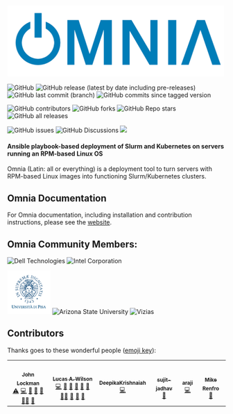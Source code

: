 <img src="docs/images/omnia-logo.png" width="500px">
<!-- ALL-CONTRIBUTORS-BADGE:START - Do not remove or modify this section -->
<!-- DO NOT ADD A BADGE -->
<!-- ALL-CONTRIBUTORS-BADGE:END -->


![GitHub](https://img.shields.io/github/license/dellhpc/omnia) ![GitHub release (latest by date including pre-releases)](https://img.shields.io/github/v/release/dellhpc/omnia?include_prereleases) ![GitHub last commit (branch)](https://img.shields.io/github/last-commit/dellhpc/omnia/devel) ![GitHub commits since tagged version](https://img.shields.io/github/commits-since/dellhpc/omnia/v1.0.3/devel) 

![GitHub contributors](https://img.shields.io/github/contributors-anon/dellhpc/omnia) ![GitHub forks](https://img.shields.io/github/forks/dellhpc/omnia) ![GitHub Repo stars](https://img.shields.io/github/stars/dellhpc/omnia) ![GitHub all releases](https://img.shields.io/github/downloads/dellhpc/omnia/total)

![GitHub issues](https://img.shields.io/github/issues-raw/dellhpc/omnia) ![GitHub Discussions](https://img.shields.io/github/discussions/dellhpc/omnia) [<img src="https://img.shields.io/badge/slack-dellhpc-blue.svg?logo=slack">](https://app.slack.com/client/TH80K68HY/C018L5109PW)

#### Ansible playbook-based deployment of Slurm and Kubernetes on servers running an RPM-based Linux OS

Omnia (Latin: all or everything) is a deployment tool to turn servers with RPM-based Linux images into functioning Slurm/Kubernetes clusters.

## Omnia Documentation
For Omnia documentation, including installation and contribution instructions, please see the [website](https://dellhpc.github.io/omnia).

## Omnia Community Members:
<img src="https://upload.wikimedia.org/wikipedia/commons/thumb/5/56/Dell_Technologies_logo.svg/512px-Dell_Technologies_logo.svg.png" height="50px" alt="Dell Technologies">
<img src="https://upload.wikimedia.org/wikipedia/commons/0/0e/Intel_logo_%282020%2C_light_blue%29.svg" height="50px" alt="Intel Corporation">

<img src="docs/images/pisa.png" height="100px" alt="Universita di Pisa"> <img src="https://user-images.githubusercontent.com/83095575/117071024-64956c80-ace3-11eb-9d90-2dac7daef11c.png" height="80px" alt="Arizona State University"> <img src="https://www.vizias.com/uploads/1/1/8/9/118906653/published/thick-blue-white-ring-letters-full.png" height="60px" alt="Vizias">

## Contributors
Thanks goes to these wonderful people ([emoji key](https://allcontributors.org/docs/en/emoji-key)):
<!-- ALL-CONTRIBUTORS-LIST:START - Do not remove or modify this section -->
<!-- prettier-ignore-start -->
<!-- markdownlint-disable -->
<table>
  <tr>
    <td align="center"><a href="http://johnlockman.com"><img src="https://avatars.githubusercontent.com/u/912987?v=4?s=100" width="100px;" alt=""/><br /><sub><b>John Lockman</b></sub></a><br /><a href="https://github.com/dellhpc/omnia/commits?author=j0hnL" title="Tests">⚠️</a> <a href="https://github.com/dellhpc/omnia/commits?author=j0hnL" title="Code">💻</a> <a href="#blog-j0hnL" title="Blogposts">📝</a> <a href="#ideas-j0hnL" title="Ideas, Planning, & Feedback">🤔</a> <a href="#maintenance-j0hnL" title="Maintenance">🚧</a> <a href="#mentoring-j0hnL" title="Mentoring">🧑‍🏫</a> <a href="#design-j0hnL" title="Design">🎨</a></td>
    <td align="center"><a href="https://github.com/lwilson"><img src="https://avatars.githubusercontent.com/u/1236922?v=4?s=100" width="100px;" alt=""/><br /><sub><b>Lucas A. Wilson</b></sub></a><br /><a href="https://github.com/dellhpc/omnia/commits?author=lwilson" title="Code">💻</a> <a href="#design-lwilson" title="Design">🎨</a> <a href="#maintenance-lwilson" title="Maintenance">🚧</a> <a href="#ideas-lwilson" title="Ideas, Planning, & Feedback">🤔</a> <a href="#blog-lwilson" title="Blogposts">📝</a> <a href="https://github.com/dellhpc/omnia/commits?author=lwilson" title="Documentation">📖</a> <a href="#mentoring-lwilson" title="Mentoring">🧑‍🏫</a> <a href="#projectManagement-lwilson" title="Project Management">📆</a> <a href="https://github.com/dellhpc/omnia/pulls?q=is%3Apr+reviewed-by%3Alwilson" title="Reviewed Pull Requests">👀</a> <a href="#talk-lwilson" title="Talks">📢</a></td>
    <td align="center"><a href="https://github.com/DeepikaKrishnaiah"><img src="https://avatars.githubusercontent.com/u/73213880?v=4?s=100" width="100px;" alt=""/><br /><sub><b>DeepikaKrishnaiah</b></sub></a><br /><a href="https://github.com/dellhpc/omnia/commits?author=DeepikaKrishnaiah" title="Code">💻</a></td>
    <td align="center"><a href="https://github.com/sujit-jadhav"><img src="https://avatars.githubusercontent.com/u/73123831?v=4?s=100" width="100px;" alt=""/><br /><sub><b>sujit-jadhav</b></sub></a><br /><a href="#ideas-sujit-jadhav" title="Ideas, Planning, & Feedback">🤔</a></td>
    <td align="center"><a href="https://github.com/araji"><img src="https://avatars.githubusercontent.com/u/216020?v=4?s=100" width="100px;" alt=""/><br /><sub><b>araji</b></sub></a><br /><a href="https://github.com/dellhpc/omnia/commits?author=araji" title="Code">💻</a></td>
    <td align="center"><a href="https://mike.renf.ro/blog/"><img src="https://avatars.githubusercontent.com/u/1451881?v=4?s=100" width="100px;" alt=""/><br /><sub><b>Mike Renfro</b></sub></a><br /><a href="https://github.com/dellhpc/omnia/commits?author=mikerenfro" title="Documentation">📖</a></td>
  </tr>
</table>

<!-- markdownlint-restore -->
<!-- prettier-ignore-end -->

<!-- ALL-CONTRIBUTORS-LIST:END -->

<!-- ALL-CONTRIBUTORS-LIST:END -->
